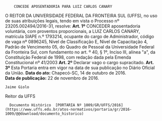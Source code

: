         CONCEDE APOSENTADORIA PARA LUIZ CARLOS CANARY  

 O REITOR DA UNIVERSIDADE FEDERAL DA FRONTEIRA SUL (UFFS), no uso de suas atribuições legais, tendo em vista o Processo nº 23205.002494/2016-31, resolve:   **Art. 1º** CONCEDER aposentadoria voluntária, com proventos proporcionais, a LUIZ CARLOS CANARY, matrícula SIAPE n.º 1793214, ocupante do cargo de Administrador, código de vaga nº 0896245, Nível de Classificação E, Nível de Capacitação 4, Padrão de Vencimento 05, do Quadro de Pessoal da Universidade Federal da Fronteira Sul, com fundamento no art. º 40, § 1º, Inciso III, alínea "a", da Constituição Federal de 1998, com redação dada pela Emenda Constitucional nº 41/2003   **Art. 2º** Declarar vago o cargo supracitado.   **Art. 3º** Esta Portaria entra em vigor na data de sua publicação no Diário Oficial da União.      **Data do ato:** Chapecó-SC, 14 de outubro de 2016.   
 **Data de publicação:**  22 de novembro de 2016. 

    Jaime Giolo   
 Reitor da UFFS 

      Documento Histórico  [PORTARIA Nº 1009/GR/UFFS/2016](https://www.uffs.edu.br/atos-normativos/portaria/gr/2016-1009/@@download/documento_historico)     
      